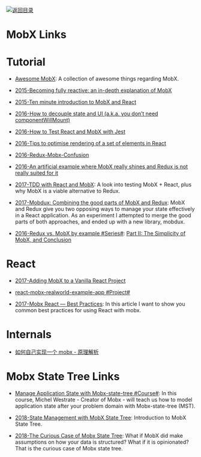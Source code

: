 [![返回目录](https://user-images.githubusercontent.com/5803001/38079637-ff0abcf0-3371-11e8-9b76-ad651620afc7.jpg)](https://github.com/wxyyxc1992/Awesome-Links)

# MobX Links

# Tutorial

* [Awesome MobX](https://github.com/mobxjs/awesome-mobx): A collection of awesome things regarding MobX.

* [2015-Becoming fully reactive: an in-depth explanation of MobX](http://6me.us/3in)

* [2015-Ten minute introduction to MobX and React](https://mobx.js.org/getting-started.html)

* [2016-How to decouple state and UI (a.k.a. you don’t need componentWillMount)](http://6me.us/c0uu)

- [2016-How to Test React and MobX with Jest](https://semaphoreci.com/community/tutorials/how-to-test-react-and-mobx-with-jest)

- [2016-Tips to optimise rendering of a set of elements in React](http://6me.us/Gylrs)

- [2016-Redux-Mobx-Confusion](http://www.robinwieruch.de/redux-mobx-confusion/)

- [2016-An artificial example where MobX really shines and Redux is not really suited for it](http://6me.us/q4oR0C)

- [2017-TDD with React and MobX](http://engineering.pivotal.io/post/tdd-mobx/): A look into testing MobX + React, plus why MobX is a viable alternative to Redux.

* [2017-Mobdux: Combining the good parts of MobX and Redux](https://parg.co/bLd): MobX and Redux give you two opposing ways to manage your state effectively in a React application. As an experiment I attempted to merge the good parts of both approaches, and ended up with a new library, mobdux.

- [2016-Redux vs. MobX by example #Series#](http://6me.us/KfeTad): [Part II: The Simplicity of MobX, and Conclusion](http://6me.us/KfeTad)

# React

* [2017-Adding MobX to a Vanilla React Project](https://dzone.com/articles/adding-mobx-to-a-vanilla-react-project)

* [react-mobx-realworld-example-app #Project#](https://github.com/gothinkster/react-mobx-realworld-example-app)

- [2017-Mobx React — Best Practices](https://medium.com/dailyjs/mobx-react-best-practices-17e01cec4140): In this article I want to show you common best practices for using React with mobx.

# Internals

* [如何自己实现一个 mobx - 原理解析](https://zhuanlan.zhihu.com/p/26559530)

# Mobx State Tree Links

* [Manage Application State with Mobx-state-tree #Course#](https://parg.co/UCB): In this course, Michel Westrate - Creator of Mobx - will teach us how to model application state after your problem domain with Mobx-state-tree (MST).

* [2018-State Management with MobX State Tree](https://parg.co/Uvj): Introduction to MobX State Tree.

* [2018-The Curious Case of Mobx State Tree](https://codeburst.io/the-curious-case-of-mobx-state-tree-7b4e22d461f): What if MobX did make assumptions on how your data is structured? What if it is opinionated? That is the curious case of Mobx state tree.
